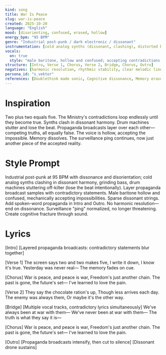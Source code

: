 ```yaml
---
kind: song
title: War Is Peace
slug: war-is-peace
created: 2025-10-20
language: "English"
mood: [disorienting, confused, erased, hollow]
energy_bpm: "95 BPM"
genre: "Industrial post-punk / dark electronic / dissonant"
instrumentation: [cold analog synths (dissonant, clashing), distorted bass (grinding, disorienting), mechanical drum machines (off-kilter, stuttering), propaganda broadcast samples (spoken word, layered contradictions), sparse strings (dissonant, wrong)]
vocals:
  on: true
  style: "male baritone, hollow and confused; accepting contradictions; loss of self"
structure: [Intro, Verse 1, Chorus, Verse 2, Bridge, Chorus, Outro]
negatives: [harmonic resolution, rhythmic stability, clear melodic lines, confident delivery]
persona_id: "s_vektor"
references: [Doublethink made sonic, Cognitive dissonance, Memory erasure, Propaganda saturation]
---
```


# Inspiration

Two plus two equals five. The Ministry's contradictions loop endlessly until they become true. Synths clash in dissonant harmony. Drum machines stutter and lose the beat. Propaganda broadcasts layer over each other—competing truths, all equally false. The voice is hollow, accepting the impossible. Memory dissolves. The surveillance ping continues, now just another piece of the accepted reality.

# Style Prompt

Industrial post-punk at 95 BPM with dissonance and disorientation; cold analog synths clashing in dissonant harmony, grinding bass, drum machines stuttering off-kilter (lose the beat intentionally). Layer propaganda broadcast samples with contradictory statements. Male baritone hollow and confused, mechanically accepting impossibilities. Sparse dissonant strings. Add spoken-word propaganda in Intro and Outro. No harmonic resolution—end on dissonance. Surveillance "ping" normalized, no longer threatening. Create cognitive fracture through sound.

# Lyrics

[Intro]
[Layered propaganda broadcasts: contradictory statements blur together]

[Verse 1]
The screen says two and two makes five,
I write it down, I know it's true.
Yesterday was never real—
The memory fades on cue.

[Chorus]
War is peace, and peace is war,
Freedom's just another chain.
The past is gone, the future's set—
I've learned to love the pain.

[Verse 2]
They say the chocolate ration's up,
Though less arrives each day.
The enemy was always them,
Or maybe it's the other way.

[Bridge]
[Multiple vocal tracks, contradictory lyrics simultaneously]
We've always been at war with them—
We've never been at war with them—
The truth is what they say it is—

[Chorus]
War is peace, and peace is war,
Freedom's just another chain.
The past is gone, the future's set—
I've learned to love the pain.

[Outro]
[Propaganda broadcasts intensify, then cut to silence]
[Dissonant drone sustains]
